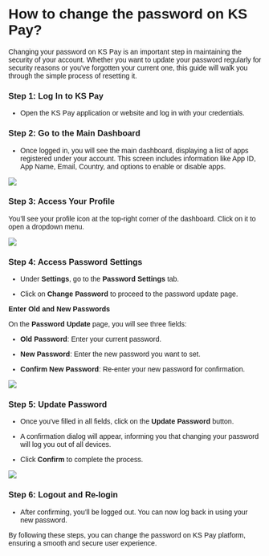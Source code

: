 <style>  body { font-family: "Source Sans 3", sans-serif!important; }</style>
<link href="https://fonts.googleapis.com/css2?family=Source+Sans+3:ital,wght@0,200..900;1,200..900&display=swap" rel="stylesheet">    
<link rel="stylesheet" href="https://fonts.googleapis.com/icon?family=Material+Icons">

# How to change the password on KS Pay?

Changing your password on KS Pay is an important step in maintaining the security of your account. Whether you want to update your password regularly for security reasons or you've forgotten your current one, this guide will walk you through the simple process of resetting it.

### Step 1: Log In to KS Pay

-   Open the KS Pay application or website and log in with your credentials.
    

### Step 2: Go to the Main Dashboard

-   Once logged in, you will see the main dashboard, displaying a list of apps registered under your account. This screen includes information like App ID, App Name, Email, Country, and options to enable or disable apps.
    

![](https://docs-images-kalp-studio.s3.ap-south-1.amazonaws.com/KS+Pay+articles+stg/change+password/cp1.png)

### Step 3: Access Your Profile

You’ll see your profile icon at the top-right corner of the dashboard. Click on it to open a dropdown menu.

![](https://docs-images-kalp-studio.s3.ap-south-1.amazonaws.com/KS+Pay+articles+stg/change+password/cp2.png)

### Step 4: Access Password Settings

-   Under **Settings**, go to the **Password Settings** tab.
    
-   Click on **Change Password** to proceed to the password update page.
    

**Enter Old and New Passwords**

On the **Password Update** page, you will see three fields:

-   **Old Password**: Enter your current password.
    
-   **New Password**: Enter the new password you want to set.
    
-   **Confirm New Password**: Re-enter your new password for confirmation.
    

![](https://docs-images-kalp-studio.s3.ap-south-1.amazonaws.com/KS+Pay+articles+stg/change+password/cp3.png)

### Step 5: Update Password

-   Once you've filled in all fields, click on the **Update Password** button.
    
-   A confirmation dialog will appear, informing you that changing your password will log you out of all devices.
    
-   Click **Confirm** to complete the process.
    

![](https://docs-images-kalp-studio.s3.ap-south-1.amazonaws.com/KS+Pay+articles+stg/change+password/cp4.png)

### Step 6: Logout and Re-login

-   After confirming, you’ll be logged out. You can now log back in using your new password.
    

By following these steps, you can change the password on KS Pay platform, ensuring a smooth and secure user experience.

